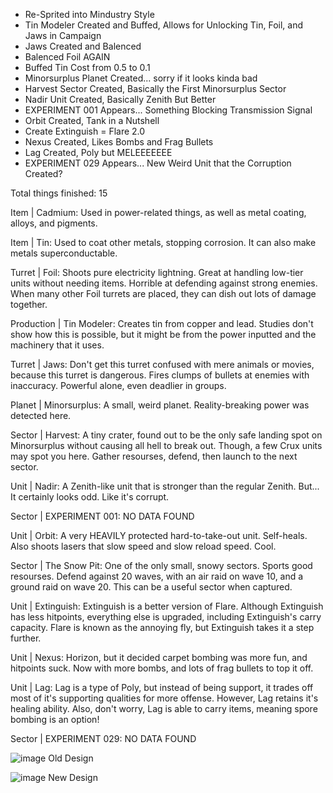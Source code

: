 - Re-Sprited into Mindustry Style
- Tin Modeler Created and Buffed, Allows for Unlocking Tin, Foil, and Jaws in Campaign
- Jaws Created and Balenced
- Balenced Foil AGAIN
- Buffed Tin Cost from 0.5 to 0.1
- Minorsurplus Planet Created... sorry if it looks kinda bad
- Harvest Sector Created, Basically the First Minorsurplus Sector
- Nadir Unit Created, Basically Zenith But Better
- EXPERIMENT 001 Appears... Something Blocking Transmission Signal
- Orbit Created, Tank in a Nutshell
- Create Extinguish = Flare 2.0
- Nexus Created, Likes Bombs and Frag Bullets
- Lag Created, Poly but MELEEEEEEE
- EXPERIMENT 029 Appears... New Weird Unit that the Corruption Created?

Total things finished: 15

Item | Cadmium: Used in power-related things, as well as metal coating, alloys, and pigments.

Item | Tin: Used to coat other metals, stopping corrosion. It can also make metals superconductable.

Turret | Foil: Shoots pure electricity lightning. Great at handling low-tier units without needing items. Horrible at defending against strong enemies. When many other Foil turrets are placed, they can dish out lots of damage together.

Production | Tin Modeler: Creates tin from copper and lead. Studies don't show how this is possible, but it might be from the power inputted and the machinery that it uses.

Turret | Jaws: Don't get this turret confused with mere animals or movies, because this turret is dangerous. Fires clumps of bullets at enemies with inaccuracy. Powerful alone, even deadlier in groups.

Planet | Minorsurplus: A small, weird planet. Reality-breaking power was detected here.

Sector | Harvest: A tiny crater, found out to be the only safe landing spot on Minorsurplus without causing all hell to break out. Though, a few Crux units may spot you here. Gather resourses, defend, then launch to the next sector.

Unit | Nadir: A Zenith-like unit that is stronger than the regular Zenith. But... It certainly looks odd. Like it's corrupt.

Sector | EXPERIMENT 001: NO DATA FOUND

Unit | Orbit: A very HEAVILY protected hard-to-take-out unit. Self-heals. Also shoots lasers that slow speed and slow reload speed. Cool.

Sector | The Snow Pit: One of the only small, snowy sectors. Sports good resourses. Defend against 20 waves, with an air raid on wave 10, and a ground raid on wave 20. This can be a useful sector when captured.

Unit | Extinguish: Extinguish is a better version of Flare. Although Extinguish has less hitpoints, everything else is upgraded, including Extinguish's carry capacity. Flare is known as the annoying fly, but Extinguish takes it a step further.

Unit | Nexus: Horizon, but it decided carpet bombing was more fun, and hitpoints suck. Now with more bombs, and lots of frag bullets to top it off.

Unit | Lag: Lag is a type of Poly, but instead of being support, it trades off most of it's supporting qualities for more offense. However, Lag retains it's healing ability. Also, don't worry, Lag is able to carry items, meaning spore bombing is an option!

Sector | EXPERIMENT 029: NO DATA FOUND

![image](https://github.com/user-attachments/assets/d7ffe97d-69c4-4ed9-b2ad-987cc43f6179) Old Design

![image](https://github.com/user-attachments/assets/b24ed930-4e20-4a84-8160-9b1d9dc1ec1b) New Design
